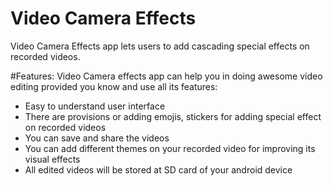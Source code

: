# Video Camera Effects    
Video Camera Effects app lets users to add cascading special effects on recorded videos. 

#Features:
Video Camera effects app can help you in doing awesome video editing provided you know and use all its features:  
- Easy to understand user interface  
- There are provisions or adding emojis, stickers for adding special effect on recorded videos
- You can save and share the videos  
- You can add different themes on your recorded video for improving its visual effects  
- All edited videos will be stored at SD card of your android device  
